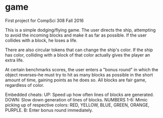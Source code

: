 game
====

First project for CompSci 308 Fall 2016

This is a simple dodging/flying game. The user directs the ship, attempting to avoid the incoming blocks and make it as far as possible. If the user collides with a block, he loses a life.

There are also circular tokens that can change the ship's color. If the ship has color, colliding with a block of that color actually gives the player an extra life.

At certain benchmarks scores, the user enters a "bonus round" in which the object reverses–he must try to hit as many blocks as possible in the short amount of time, gaining points as he does so. All blocks are fair game, regardless of color.

Embedded cheats: 
UP: Speed up how often lines of blocks are generated.
DOWN: Slow down generation of lines of blocks.
NUMBERS 1-6: Mimic picking up of respective colors: RED, YELLOW, BLUE, GREEN, ORANGE, PURPLE.
B: Enter bonus round immediately.